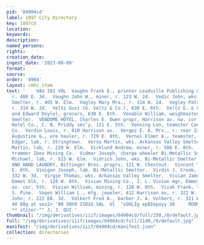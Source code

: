 ```yaml
---
pid: '04904cd'
label: 1897 City Directory
key: 1897cd
location: 
keywords: 
description: 
named_persons: 
rights: 
creation_date: 
ingest_date: '2023-08-09'
format: 
source: 
order: '4904'
layout: cmhc_item
text: '    VAU 281 VOL  Vaughn Frank E., printer Leadville Publishing & Printing Co.,
  r. 408 E. 3d.  Vaughn John W., miner, r. 123 W. 2d.  Vedic John, wks. Bi-Metallic
  Smelter, r. 405 W. Elm.  Vegley Mary Mra., r. 314 W. 2d.  Vegley Patrick A., lab,
  r. 314 W. 2d.  Veltz Gust (G. Veltz & Co.), 630 E. 6th.  Veltz G. & Co. (G. Veltz
  and Edward Doyle), grocers, 630 E. 6th.  Venable William, weighmaster Bi-Metallic
  Smelter.  VENDOME HOTEL, Charles E. Owen propr, Harrison av. nw. cor. 7th.  Vendome
  Hotel Co., C. N. Priddy sec’y, 121 E. 5th.  Venning Lon, teamster Canon Coal & Trading
  Co.  Verdin Louis, r. 810 Harrison av.  Vergez E. A. Mrs., r. rear 228 E. 3d.  Verhofstad
  Augustine G., ore hauler, r. 729 E. 8th.  Vernal Elmer A., teamster, r. 415 E. 11th.  Vernar
  Edgar, lab, r. Stringtown.  Verse Martin, wks. Arkansas Valley Smelter.  Vertez
  Martin, lab, r. 220 W. Elm.  Vicklund Andrew, miner, r. 508 E. 8th.  Vidmar John,
  trammer Ibex Mining Co.  Vidmar Joseph, charge wheeler Bi.Metallic Smelter.  Vidmar
  Michael, lab, r. 515 W. Elm.  Vidrich John, wks. Bi-Metallic Smelter.  VIENNA STEAM
  AND HAND LAUNDRY, Bittinger Bros. proprs, 121 W. Chestnut.  Vincent Thomas, r. 116
  E. 6th.  Vinigon Joseph, lab. Bi-Metallic Smelter.  Virdin J. Crook, mining, r.
  332 W. 3d.  Virgie Thomas, wks. Arkansas Valley Smelter.  Vivian James L., mining,
  Emmet blk, r. 128 W. 8th.  Vivian Mining Co., J. L. Vivian mgr, Emmet blk, Harrison
  av. cor. 5th.  Vivian William, mining, r. 128 W. 8th.  Vizak Frank, lab, r. 202
  S. Pine.  Voges William L., mfg. jeweler, 412 Harrison av, r. 322 W. 6th.  Vogt
  John, r. 222 EB. 3d.  Volkert Fred A., barber J. A. Volkert, r. 321 W. 5th.     Wyhian3
  40 80g at sez2> ‘00 SNYO ISO1G SAL  Ul  ‘sOOLIg epBIepoyy 38     ROOM MOULDINGS,
  ** stzzer-"" J, J. QUI '
thumbnail: "/img/derivatives/iiif/images/04904cd/full/250,/0/default.jpg"
full: "/img/derivatives/iiif/images/04904cd/full/1140,/0/default.jpg"
manifest: "/img/derivatives/iiif/04904cd/manifest.json"
collection: directories
---
```

